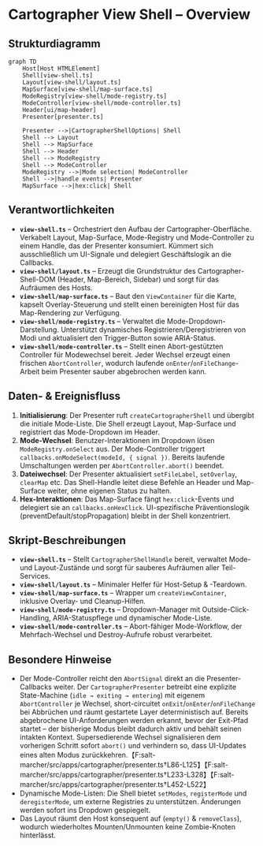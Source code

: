 # Cartographer View Shell – Overview

## Strukturdiagramm
```mermaid
graph TD
    Host[Host HTMLElement]
    Shell[view-shell.ts]
    Layout[view-shell/layout.ts]
    MapSurface[view-shell/map-surface.ts]
    ModeRegistry[view-shell/mode-registry.ts]
    ModeController[view-shell/mode-controller.ts]
    Header[ui/map-header]
    Presenter[presenter.ts]

    Presenter -->|CartographerShellOptions| Shell
    Shell --> Layout
    Shell --> MapSurface
    Shell --> Header
    Shell --> ModeRegistry
    Shell --> ModeController
    ModeRegistry -->|Mode selection| ModeController
    Shell -->|handle events| Presenter
    MapSurface -->|hex:click| Shell
```

## Verantwortlichkeiten
- **`view-shell.ts`** – Orchestriert den Aufbau der Cartographer-Oberfläche. Verkabelt Layout, Map-Surface, Mode-Registry und Mode-Controller zu einem Handle, das der Presenter konsumiert. Kümmert sich ausschließlich um UI-Signale und delegiert Geschäftslogik an die Callbacks.
- **`view-shell/layout.ts`** – Erzeugt die Grundstruktur des Cartographer-Shell-DOM (Header, Map-Bereich, Sidebar) und sorgt für das Aufräumen des Hosts.
- **`view-shell/map-surface.ts`** – Baut den `ViewContainer` für die Karte, kapselt Overlay-Steuerung und stellt einen bereinigten Host für das Map-Rendering zur Verfügung.
- **`view-shell/mode-registry.ts`** – Verwaltet die Mode-Dropdown-Darstellung. Unterstützt dynamisches Registrieren/Deregistrieren von Modi und aktualisiert den Trigger-Button sowie ARIA-Status.
- **`view-shell/mode-controller.ts`** – Stellt einen Abort-gestützten Controller für Modewechsel bereit. Jeder Wechsel erzeugt einen frischen `AbortController`, wodurch laufende `onEnter`/`onFileChange`-Arbeit beim Presenter sauber abgebrochen werden kann.

## Daten- & Ereignisfluss
1. **Initialisierung**: Der Presenter ruft `createCartographerShell` und übergibt die initiale Mode-Liste. Die Shell erzeugt Layout, Map-Surface und registriert das Mode-Dropdown im Header.
2. **Mode-Wechsel**: Benutzer-Interaktionen im Dropdown lösen `ModeRegistry.onSelect` aus. Der Mode-Controller triggert `callbacks.onModeSelect(modeId, { signal })`. Bereits laufende Umschaltungen werden per `AbortController.abort()` beendet.
3. **Dateiwechsel**: Der Presenter aktualisiert `setFileLabel`, `setOverlay`, `clearMap` etc. Das Shell-Handle leitet diese Befehle an Header und Map-Surface weiter, ohne eigenen Status zu halten.
4. **Hex-Interaktionen**: Das Map-Surface fängt `hex:click`-Events und delegiert sie an `callbacks.onHexClick`. UI-spezifische Präventionslogik (preventDefault/stopPropagation) bleibt in der Shell konzentriert.

## Skript-Beschreibungen
- **`view-shell.ts`** – Stellt `CartographerShellHandle` bereit, verwaltet Mode- und Layout-Zustände und sorgt für sauberes Aufräumen aller Teil-Services.
- **`view-shell/layout.ts`** – Minimaler Helfer für Host-Setup & -Teardown.
- **`view-shell/map-surface.ts`** – Wrapper um `createViewContainer`, inklusive Overlay- und Cleanup-Hilfen.
- **`view-shell/mode-registry.ts`** – Dropdown-Manager mit Outside-Click-Handling, ARIA-Statuspflege und dynamischer Mode-Liste.
- **`view-shell/mode-controller.ts`** – Abort-fähiger Mode-Workflow, der Mehrfach-Wechsel und Destroy-Aufrufe robust verarbeitet.

## Besondere Hinweise
- Der Mode-Controller reicht den `AbortSignal` direkt an die Presenter-Callbacks weiter. Der `CartographerPresenter` betreibt eine explizite State-Machine (`idle → exiting → entering`) mit eigenem `AbortController` je Wechsel, short-circuitet `onExit`/`onEnter`/`onFileChange` bei Abbrüchen und räumt gestartete Layer deterministisch auf. Bereits abgebrochene UI-Anforderungen werden erkannt, bevor der Exit-Pfad startet – der bisherige Modus bleibt dadurch aktiv und behält seinen intakten Kontext. Supersedierende Wechsel signalisieren dem vorherigen Schritt sofort `abort()` und verhindern so, dass UI-Updates eines alten Modus zurückkehren.【F:salt-marcher/src/apps/cartographer/presenter.ts†L86-L125】【F:salt-marcher/src/apps/cartographer/presenter.ts†L233-L328】【F:salt-marcher/src/apps/cartographer/presenter.ts†L452-L522】
- Dynamische Mode-Listen: Die Shell bietet `setModes`, `registerMode` und `deregisterMode`, um externe Registries zu unterstützen. Änderungen werden sofort ins Dropdown gespiegelt.
- Das Layout räumt den Host konsequent auf (`empty()` & `removeClass`), wodurch wiederholtes Mounten/Unmounten keine Zombie-Knoten hinterlässt.
